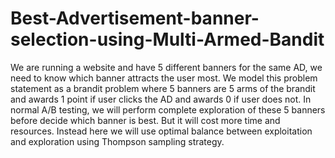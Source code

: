 # Best-Advertisement-banner-selection-using-Multi-Armed-Bandit

We are running a website and have 5 different banners for the same AD, we need to know which banner attracts the user most.
We model this problem statement as a brandit problem where 5 banners are 5 arms of the brandit and awards 1 point if user clicks the AD and awards 0 if user does not.
In normal A/B testing, we will perform complete exploration of these 5 banners before decide which banner is best. But it will cost more time and resources. Instead here we will use optimal balance between exploitation and exploration using Thompson sampling strategy.

